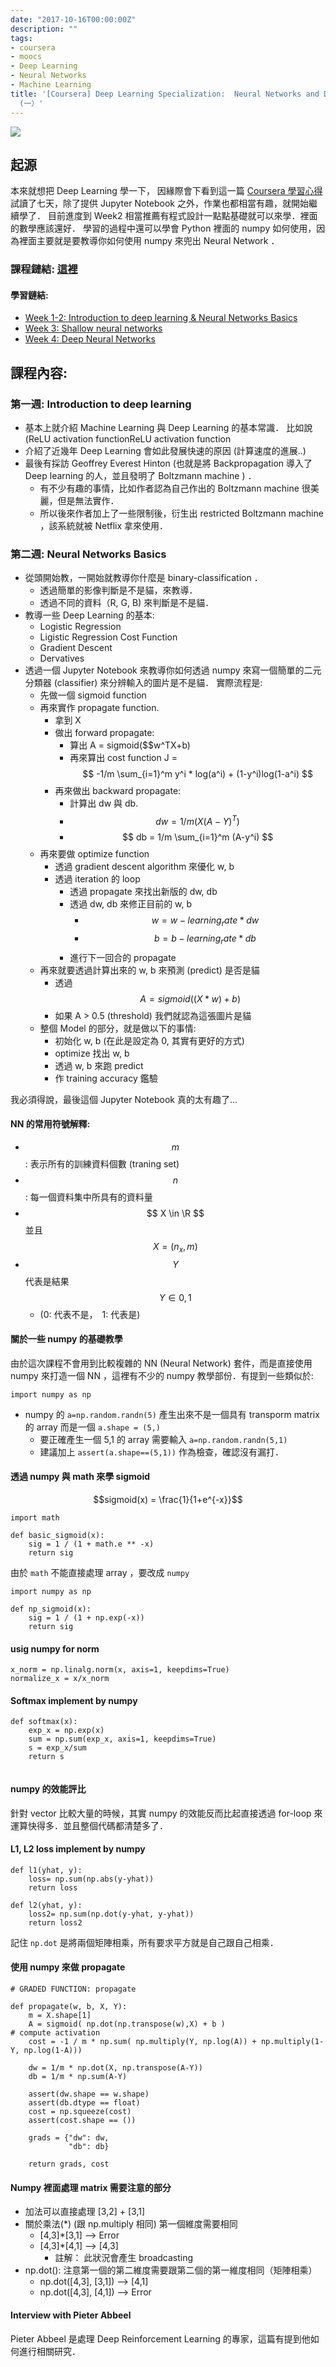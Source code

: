 ```yaml
---
date: "2017-10-16T00:00:00Z"
description: ""
tags:
- coursera
- moocs
- Deep Learning
- Neural Networks
- Machine Learning
title: '[Coursera] Deep Learning Specialization:  Neural Networks and Deep Learning
  (一）'
---
```





![](https://tctechcrunch2011.files.wordpress.com/2017/06/ddbrg0vuwaelmop-1-jpg-large.jpeg?w=738)

## 起源

本來就想把 Deep Learning 學一下， 因緣際會下看到這一篇 [Coursera 學習心得](https://medium.com/@ywchen88/andrew-ng-deep-learning-specialization-%E8%AA%B2%E7%A8%8B%E6%84%9F%E6%83%B3-1-3-6acf4d6c5c82) 試讀了七天，除了提供 Jupyter Notebook 之外，作業也都相當有趣，就開始繼續學了． 目前進度到 Week2 相當推薦有程式設計一點點基礎就可以來學．裡面的數學應該還好． 學習的過程中還可以學會 Python 裡面的 numpy 如何使用，因為裡面主要就是要教導你如何使用 numpy 來兜出 Neural Network ．

### 課程鏈結:  [這裡](https://www.coursera.org/learn/neural-networks-deep-learning/home/welcome)

#### 學習鏈結:

- [Week 1-2: Introduction to deep learning & Neural Networks Basics](http://www.evanlin.com/moocs-DLS-NN-DL/)
- [Week 3: Shallow neural networks](http://www.evanlin.com/moocs-DLS-NN-DL2/)
- [Week 4: Deep Neural Networks](http://www.evanlin.com/moocs-DLS-NN-DL3/)



## 課程內容:

### 第一週: Introduction to deep learning

- 基本上就介紹 Machine Learning 與 Deep Learning 的基本常識． 比如說 (ReLU activation functionReLU activation function
- 介紹了近幾年 Deep Learning 會如此發展快速的原因 (計算速度的進展..)
- 最後有採訪 Geoffrey Everest Hinton (也就是將 Backpropagation 導入了 Deep learning 的人，並且發明了 Boltzmann machine ) ． 
	- 有不少有趣的事情，比如作者認為自己作出的  Boltzmann machine 很美麗，但是無法實作．
	- 所以後來作者加上了一些限制後，衍生出 restricted Boltzmann machine ，該系統就被 Netflix 拿來使用．

### 第二週: Neural Networks Basics

- 從頭開始教，一開始就教導你什麼是 binary-classification ．
	- 透過簡單的影像判斷是不是貓，來教導．
	- 透過不同的資料（R, G, B) 來判斷是不是貓．
- 教導一些 Deep Learning 的基本:
	- Logistic Regression 
	- Ligistic Regression Cost Function
	- Gradient Descent
	- Dervatives
- 透過一個 Jupyter Notebook 來教導你如何透過 numpy 來寫一個簡單的二元分類器 (classifier) 來分辨輸入的圖片是不是貓． 實際流程是:
	- 先做一個 sigmoid function
	- 再來實作 propagate function.
		- 拿到 X
		- 做出 forward propagate:
			- 算出 A = sigmoid($$w^TX+b)
			- 再來算出 cost function J = $$ -1/m \sum_{i=1}^m y^i * log(a^i) + (1-y^i)log(1-a^i) $$
		- 再來做出 backward propagate:
			- 計算出 dw 與 db.
			- $$ dw = 1/m (X (A-Y)^T) $$
			- $$ db = 1/m \sum_{i=1}^m (A-y^i) $$
	- 再來要做 optimize function
		- 透過 gradient descent algorithm 來優化 w, b
		- 透過 iteration 的 loop
			- 透過 propagate 來找出新版的 dw, db
			- 透過 dw, db 來修正目前的 w, b
				- $$w = w - learning_rate * dw $$
				- $$b = b - learning_rate * db $$
			- 進行下一回合的 propagate
	- 再來就要透過計算出來的 w, b 來預測 (predict) 是否是貓
		- 透過 $$ A =  sigmoid( (X * w) + b) $$
		- 如果 A > 0.5 (threshold) 我們就認為這張圖片是貓
	- 整個 Model 的部分，就是做以下的事情:
		- 初始化 w, b (在此是設定為 0, 其實有更好的方式)
		- optimize 找出 w, b
		- 透過 w, b 來跑 predict
		- 作 training accuracy 鑑驗

我必須得說，最後這個 Jupyter Notebook 真的太有趣了...	

#### NN 的常用符號解釋:

- $$m$$: 表示所有的訓練資料個數 (traning set)
- $$n$$: 每一個資料集中所具有的資料量
- $$ X \in \R $$ 並且 $$ X=(n_x, m)$$
- $$ Y $$ 代表是結果  $$ Y \in {0, 1} $$ 
	- (0: 代表不是，　1: 代表是)



#### 關於一些 numpy 的基礎教學

由於這次課程不會用到比較複雜的 NN (Neural Network) 套件，而是直接使用 numpy 來打造一個 NN ，這裡有不少的 numpy 教學部份．有提到一些類似於:

`import numpy as np`

- numpy 的 `a=np.random.randn(5)` 產生出來不是一個具有 transporm matrix 的 array 而是一個 `a.shape = (5,)`
	- 要正確產生一個 5,1 的 array 需要輸入 `a=np.random.randn(5,1)`
	- 建議加上 `assert(a.shape==(5,1))` 作為檢查，確認沒有漏打．

#### 透過 numpy 與 math 來學 sigmoid 

$$sigmoid(x) = \frac{1}{1+e^{-x}}$$

```
import math

def basic_sigmoid(x):
    sig = 1 / (1 + math.e ** -x)
    return sig
```	

由於 `math` 不能直接處理 array ，要改成 `numpy`

```
import numpy as np

def np_sigmoid(x):
    sig = 1 / (1 + np.exp(-x))
    return sig
```


#### usig numpy for norm

```
x_norm = np.linalg.norm(x, axis=1, keepdims=True)
normalize_x = x/x_norm
```

#### Softmax implement by numpy



```
def softmax(x):
    exp_x = np.exp(x)
    sum = np.sum(exp_x, axis=1, keepdims=True)
    s = exp_x/sum
    return s  
    
```    

#### numpy 的效能評比

針對 vector 比較大量的時候，其實 numpy 的效能反而比起直接透過 for-loop 來運算快得多．並且整個代碼都清楚多了．

#### L1, L2 loss implement by numpy

```
def l1(yhat, y):
    loss= np.sum(np.abs(y-yhat))
    return loss
    
def l2(yhat, y):
    loss2= np.sum(np.dot(y-yhat, y-yhat))
    return loss2
```

記住 `np.dot` 是將兩個矩陣相乘，所有要求平方就是自己跟自己相乘．        

#### 使用 numpy 來做 propagate

```
# GRADED FUNCTION: propagate

def propagate(w, b, X, Y):
    m = X.shape[1]
    A = sigmoid( np.dot(np.transpose(w),X) + b )                                   # compute activation
    cost = -1 / m * np.sum( np.multiply(Y, np.log(A)) + np.multiply(1-Y, np.log(1-A)))
    
    dw = 1/m * np.dot(X, np.transpose(A-Y))
    db = 1/m * np.sum(A-Y)

    assert(dw.shape == w.shape)
    assert(db.dtype == float)
    cost = np.squeeze(cost)
    assert(cost.shape == ())
    
    grads = {"dw": dw,
             "db": db}
    
    return grads, cost
```    

#### Numpy 裡面處理 matrix 需要注意的部分

- 加法可以直接處理 [3,2] + [3,1]
- 關於乘法(*) (跟 np.multiply 相同) 第一個維度需要相同 
	- [4,3]*[3,1] --> Error
	- [4,3]*[4,1] --> [4,3]
		- 註解： 此狀況會產生 broadcasting 
- np.dot(): 注意第一個的第二維度需要跟第二個的第一維度相同（矩陣相乘）
	- np.dot([4,3], [3,1]) --> [4,1]
	- np.dot([4,3], [4,1]) --> Error

#### Interview with Pieter Abbeel 

Pieter Abbeel 是處理 Deep Reinforcement Learning 的專家，這篇有提到他如何進行相關研究．